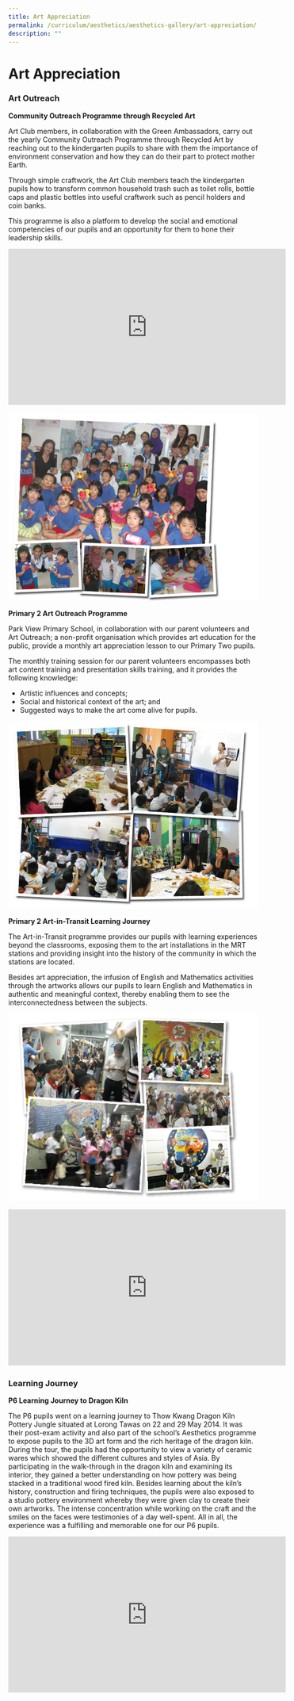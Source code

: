 ```yaml
---
title: Art Appreciation
permalink: /curriculum/aesthetics/aesthetics-gallery/art-appreciation/
description: ""
---
```

# **Art Appreciation**

### Art Outreach

**Community Outreach Programme through Recycled Art**

Art Club members, in collaboration with the Green Ambassadors, carry out the yearly Community Outreach Programme through Recycled Art by reaching out to the kindergarten pupils to share with them the importance of environment conservation and how they can do their part to protect mother Earth.

Through simple craftwork, the Art Club members teach the kindergarten pupils how to transform common household trash such as toilet rolls, bottle caps and plastic bottles into useful craftwork such as pencil holders and coin banks.

This programme is also a platform to develop the social and emotional competencies of our pupils and an opportunity for them to hone their leadership skills.


<iframe width="560" height="315" src="https://www.youtube.com/embed/cwsop_9gm0w" title="YouTube video player" frameborder="0" allow="accelerometer; autoplay; clipboard-write; encrypted-media; gyroscope; picture-in-picture" allowfullscreen></iframe>




![](/images/AOP1.jpg)


**Primary 2 Art Outreach Programme**

Park View Primary School, in collaboration with our parent volunteers and Art Outreach; a non-profit organisation which provides art education for the public, provide a monthly art appreciation lesson to our Primary Two pupils.

The monthly training session for our parent volunteers encompasses both art content training and presentation skills training, and it provides the following knowledge:

*   Artistic influences and concepts;
*   Social and historical context of the art; and
*   Suggested ways to make the art come alive for pupils.

![](/images/AOP2.jpg)


**Primary 2 Art-in-Transit Learning Journey**

The Art-in-Transit programme provides our pupils with learning experiences beyond the classrooms, exposing them to the art installations in the MRT stations and providing insight into the history of the community in which the stations are located.

Besides art appreciation, the infusion of English and Mathematics activities through the artworks allows our pupils to learn English and Mathematics in authentic and meaningful context, thereby enabling them to see the interconnectedness between the subjects.

![](/images/P2Art-in-TransitLearningJourney.jpg)







<iframe width="560" height="315" src="https://www.youtube.com/embed/-iA_BnsARAE" title="YouTube video player" frameborder="0" allow="accelerometer; autoplay; clipboard-write; encrypted-media; gyroscope; picture-in-picture" allowfullscreen></iframe>









### Learning Journey

**P6 Learning Journey to Dragon Kiln**

The P6 pupils went on a learning journey to Thow Kwang Dragon Kiln Pottery Jungle situated at Lorong Tawas on 22 and 29 May 2014. It was their post-exam activity and also part of the school’s Aesthetics programme to expose pupils to the 3D art form and the rich heritage of the dragon kiln. During the tour, the pupils had the opportunity to view a variety of ceramic wares which showed the different cultures and styles of Asia. By participating in the walk-through in the dragon kiln and examining its interior, they gained a better understanding on how pottery was being stacked in a traditional wood fired kiln. Besides learning about the kiln’s history, construction and firing techniques, the pupils were also exposed to a studio pottery environment whereby they were given clay to create their own artworks. The intense concentration while working on the craft and the smiles on the faces were testimonies of a day well-spent. All in all, the experience was a fulfilling and memorable one for our P6 pupils.


<iframe width="560" height="315" src="https://www.youtube.com/embed/4Vt9O4I6YXk" title="YouTube video player" frameborder="0" allow="accelerometer; autoplay; clipboard-write; encrypted-media; gyroscope; picture-in-picture" allowfullscreen></iframe>